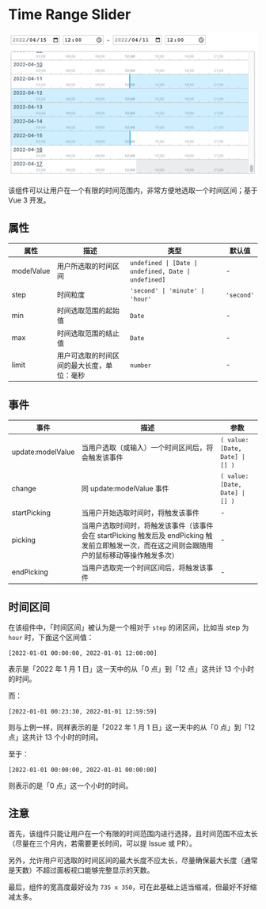 # Time Range Slider

<img src="./screenshot.png" title="Component Screenshot" alt="Component Screenshot" width="613" />

<br />

该组件可以让用户在一个有限的时间范围内，非常方便地选取一个时间区间；基于 Vue 3 开发。

## 属性

| 属性       | 描述                                       | 类型                                                  | 默认值     |
| ---------- | ------------------------------------------ | ----------------------------------------------------- | ---------- |
| modelValue | 用户所选取的时间区间                       | `undefined \| [Date \| undefined, Date \| undefined]` | -          |
| step       | 时间粒度                                   | `'second' \| 'minute' \| 'hour'`                      | `'second'` |
| min        | 时间选取范围的起始值                       | `Date`                                                | -          |
| max        | 时间选取范围的结止值                       | `Date`                                                | -          |
| limit      | 用户可选取的时间区间的最大长度，单位：毫秒 | `number`                                              | -          |

## 事件

| 事件              | 描述                                                                                                                                             | 参数                            |
| ----------------- | ------------------------------------------------------------------------------------------------------------------------------------------------ | ------------------------------- |
| update:modelValue | 当用户选取（或输入）一个时间区间后，将会触发该事件                                                                                               | `( value: [Date, Date] \| [] )` |
| change            | 同 update:modelValue 事件                                                                                                                        | `( value: [Date, Date] \| [] )` |
| startPicking      | 当用户开始选取时间时，将触发该事件                                                                                                               | -                               |
| picking           | 当用户选取时间时，将触发该事件（该事件会在 startPicking 触发后及 endPicking 触发前立即触发一次，而在这之间则会跟随用户的鼠标移动等操作触发多次） | -                               |
| endPicking        | 当用户选取完一个时间区间后，将触发该事件                                                                                                         | -                               |

## 时间区间

在该组件中，「时间区间」被认为是一个相对于 `step` 的闭区间，比如当 step 为 `hour` 时，下面这个区间值：

```
[2022-01-01 00:00:00, 2022-01-01 12:00:00]
```

表示是「2022 年 1 月 1 日」这一天中的从「0 点」到「12 点」这共计 13 个小时的时间。

而：

```
[2022-01-01 00:23:30, 2022-01-01 12:59:59]
```

则与上例一样，同样表示的是「2022 年 1 月 1 日」这一天中的从「0 点」到「12 点」这共计 13 个小时的时间。

至于：

```
[2022-01-01 00:00:00, 2022-01-01 00:00:00]
```

则表示的是「0 点」这一个小时的时间。

## 注意

首先，该组件只能让用户在一个有限的时间范围内进行选择，且时间范围不应太长（尽量在三个月内，若需要更长时间，可以提 Issue 或 PR）。

另外，允许用户可选取的时间区间的最大长度不应太长，尽量确保最大长度（通常是天数）不超过面板视口能够完整显示的天数。

最后，组件的宽高度最好设为 `735 x 350`，可在此基础上适当缩减，但最好不好缩减太多。
